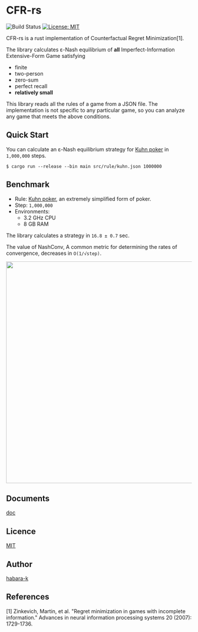 # CFR-rs

![Build Status](https://github.com/habara-k/cfr-rs/actions/workflows/rust.yml/badge.svg)
[![License: MIT](https://img.shields.io/badge/License-MIT-yellow.svg)](https://opensource.org/licenses/MIT)


CFR-rs is a rust implementation of Counterfactual Regret Minimization[1]. 

The library calculates ε-Nash equilibrium of **all** Imperfect-Information Extensive-Form Game satisfying 
- finite
- two-person
- zero-sum
- perfect recall
- **relatively small**

This library reads all the rules of a game from a JSON file. 
The implementation is not specific to any particular game, so you can analyze any game that meets the above conditions.

## Quick Start

You can calculate an ε-Nash equilibrium strategy for [Kuhn poker](https://en.wikipedia.org/wiki/Kuhn_poker) in `1,000,000` steps.
```
$ cargo run --release --bin main src/rule/kuhn.json 1000000
```


## Benchmark

- Rule: [Kuhn poker](https://en.wikipedia.org/wiki/Kuhn_poker), an extremely simplified form of poker.
- Step: `1,000,000`
- Environments:
  - 3.2 GHz CPU
  - 8 GB RAM

The library calculates a strategy in `16.8 ± 0.7` sec.

The value of NashConv, A common metric for determining the rates of convergence, decreases in `O(1/√step)`.
<p align="center">
<img src="https://user-images.githubusercontent.com/34413567/142921379-98354320-5793-4457-bf18-d900c046475a.png" width="600">
</p>

## Documents

[doc](https://habara-k.github.io/cfr-rs/cfr_rs/)

## Licence

[MIT](https://github.com/habara-k/cfr-rs/blob/main/LICENSE)

## Author

[habara-k](https://github.com/habara-k)

## References

[1] Zinkevich, Martin, et al. "Regret minimization in games with incomplete information." Advances in neural information processing systems 20 (2007): 1729-1736.
